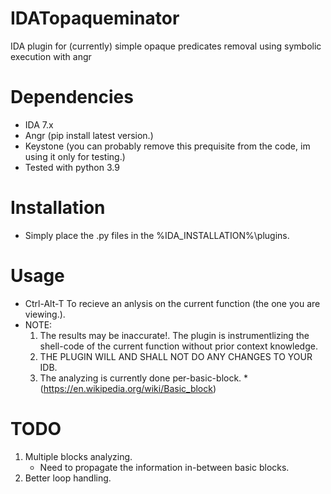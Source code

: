 # IDATopaqueminator
IDA plugin for (currently) simple opaque predicates removal using symbolic execution with angr

# Dependencies
- IDA 7.x
- Angr (pip install latest version.)
- Keystone (you can probably remove this prequisite from the code, im using it only for testing.)
- Tested with python 3.9


# Installation
- Simply place the .py files in the %IDA_INSTALLATION%\plugins.


# Usage
- Ctrl-Alt-T To recieve an anlysis on the current function (the one you are viewing.).
- NOTE:
  1. The results may be inaccurate!. The plugin is instrumentlizing the shell-code of the current function without prior context knowledge.
  2. THE PLUGIN WILL AND SHALL NOT DO ANY CHANGES TO YOUR IDB.
  3. The analyzing is currently done per-basic-block. *(https://en.wikipedia.org/wiki/Basic_block)


# TODO
1. Multiple blocks analyzing.
    - Need to propagate the information in-between basic blocks.
3. Better loop handling.



